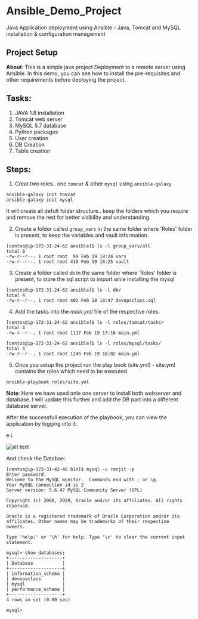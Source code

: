 # Ansible_Demo_Project
Java Application deployment using Ansible - Java, Tomcat and MySQL installation &amp; configuration management

## Project Setup
**About**: This is a simple java project Deployment to a remote server using Ansible. In this demo, you can see how to install the pre-requisites and other requirements before deploying the project.

Tasks:
-----
1. JAVA 1.8 installation
2. Tomcat web server
3. MySQL 5.7 database
4. Python packages
3. User creation
4. DB Creation
5. Table creation

Steps:
-----

1. Creat two roles.. one `tomcat` & other `mysql` using `ansible-galaxy`
```
ansible-galaxy init tomcat
ansible-galaxy init mysql
```

It will create all defult folder structure.. keep the folders which you require and remove the rest for better visibility and understanding.

2. Create a folder called `group_vars` in the same folder where 'Roles' folder is present, to keep the variables and vault information.
```
[centos@ip-172-31-24-62 ansible]$ ls -l group_vars/all
total 8
-rw-r--r--. 1 root root  99 Feb 19 18:24 vars
-rw-r--r--. 1 root root 419 Feb 19 18:25 vault
```
3. Create a folder called `db` in the same folder where 'Roles' folder is present, to store the sql script to import whie installing the mysql
```
[centos@ip-172-31-24-62 ansible]$ ls -l db/
total 4
-rw-r--r--. 1 root root 402 Feb 18 18:47 devopsclass.sql
```
4. Add the tasks into the *main.yml* file of the respective roles.
```
[centos@ip-172-31-24-62 ansible]$ ls -l roles/tomcat/tasks/
total 4
-rw-r--r--. 1 root root 1117 Feb 19 17:16 main.yml

[centos@ip-172-31-24-62 ansible]$ ls -l roles/mysql/tasks/
total 4
-rw-r--r--. 1 root root 1245 Feb 19 18:02 main.yml
```
5. Once you setup the project run the play book (site.yml) - site.yml contains the roles which need to be executed.
```
ansible-playbook roles/site.yml
```
**Note**: Here we have used onle one server to install both webserver and database. I will update this further and add the DB part into a different database server.

After the successfull execution of the playbook, you can view the application by logging into it.

e.i.

![alt text](https://github.com/ranjit4github/Ansible_Demo_Project/blob/master/Screenshot%202020-02-20%20at%2010.43.36%20PM.png)

And check the Databae:

```
[centos@ip-172-31-42-48 bin]$ mysql -u ranjit -p
Enter password: 
Welcome to the MySQL monitor.  Commands end with ; or \g.
Your MySQL connection id is 2
Server version: 5.6.47 MySQL Community Server (GPL)

Copyright (c) 2000, 2020, Oracle and/or its affiliates. All rights reserved.

Oracle is a registered trademark of Oracle Corporation and/or its
affiliates. Other names may be trademarks of their respective
owners.

Type 'help;' or '\h' for help. Type '\c' to clear the current input statement.

mysql> show databases;
+--------------------+
| Database           |
+--------------------+
| information_schema |
| devopsclass        |
| mysql              |
| performance_schema |
+--------------------+
4 rows in set (0.00 sec)

mysql>
```
